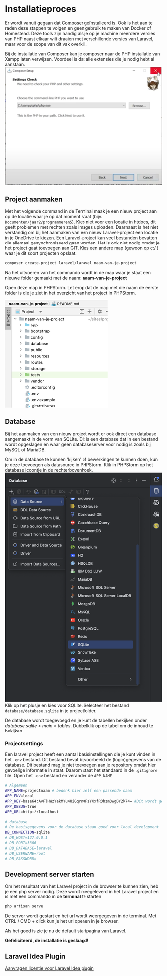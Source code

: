# Installatieproces

Er wordt vanuit gegaan dat [Composer](https://getcomposer.org/doc/00-intro.md) geïnstalleerd is. Ook is het aan te raden deze stappen te volgen en geen gebruik te maken van Docker of Homestead. Deze tools zijn handig als je op je machine meerdere versies van PHP naast elkaar wilt draaien met verschillende versies van Laravel, maar voor de scope van dit vak overkill. 

Bij de installatie van Composer kan je composer naar de PHP installatie van Xampp laten verwijzen. Voordeel is dat alle extensies die je nodig hebt al aanstaan. 
![Select xampp during composer installation](../images/composer-with-xampp.png)

## Project aanmaken

Met het volgende command in de Terminal maak je een nieuw project aan op de locatie waar je op dat moment staat (bijv. `Documenten/jaar2/programmeren5`). Kies niet voor een locatie in htdocs, dit geeft problemen met rechten zoals images uploaden. Daarnaast is het niet verstandig om bij het aanmaken van een nieuw Laravel-project een locatie in je OneDrive te kiezen. Een Laravel-project kan veel bestanden bevatten die allemaal gesynchroniseerd gaan worden. Het is ook niet nodig omdat je het project gaat toevoegen aan GIT. Kies een andere map (gewoon op c:/ ) waar je dit soort projecten opslaat. 

```bash
composer create-project laravel/laravel naam-van-je-project
```

Na het uitvoeren van het commando wordt in de map waar je staat een nieuwe folder gemaakt met de naam: **naam-van-je-project**

Open deze map in PHPStorm. Let erop dat de map met die naam de eerste folder is die je ziet in het overzicht van het project in PHPStorm.

![project folder](../images/project-folder.png)

## Database

Bij het aanmaken van een nieuw project wordt er ook direct een database aangemaakt in de vorm van SQLite. Dit is een database dat in een bestand wordt opgeslagen en waar geen databaseserver voor nodig is zoals bij MySQL of MariaDB.

Om in de database te kunnen 'kijken' of bewerkingen te kunnen doen, kun je deze toevoegen als datasource in PHPStorm. Klik in PHPStorm op het database icoontje in de rechterbovenhoek.
![datasource toevoegen](../images/datasource.png)
Klik op het plusje en kies voor SQLite. Selecteer het bestand `database/database.sqlite` in je projectfolder.

De database wordt toegevoegd en je kunt de tabellen bekijken onder _database.sqlite > main > tables_. Dubbelklik op de tabel om de inhoud te bekijken.



### Projectsettings

Een laravel project heeft een aantal basisinstellingen die je kunt vinden in het `.env` bestand. Dit bestand bevat bijvoorbeeld de (login)gegevens van de database. Dit bestand mag je niet toevoegen aan je repository omdat hier gevoelige informatie in staat. Daarom staat het standaard in de `.gitignore` file. 
Open het `.env` bestand en verander de `APP_NAME`

```bash
# Algemeen
APP_NAME=projectnaam # bedenk hier zelf een passende naam
APP_ENV=local
APP_KEY=base64:AvFlHWzYakMYu4UiGqrn8FzYXxfR3hzm3wgDY2k74= #Dit wordt gegenereerd
APP_DEBUG=true
APP_URL=http://localhost

# database
# De basisgegevens voor de database staan goed voor local development
DB_CONNECTION=sqlite
# DB_HOST=127.0.0.1
# DB_PORT=3306
# DB_DATABASE=laravel
# DB_USERNAME=root
# DB_PASSWORD=
```

## Development server starten

Om het resultaat van het Laravel project in de browser te kunnen zien, heb je een php server nodig. Deze wordt meegeleverd in het Laravel project en is met een commando in de **terminal** te starten

```bash
php artisan serve
```

De server wordt gestart en het url wordt weergegeven in de terminal. Met CTRL / CMD + click kun je het url openen in je browser.

Als het goed is zie je nu de default startpagina van Laravel.

**Gefeliciteerd, de installatie is geslaagd!**

## Laravel Idea Plugin
[Aanvragen licentie voor Laravel Idea plugin](laravelidea.md)
